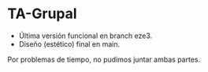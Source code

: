 # TA-Grupal

- Última versión funcional en branch eze3.  
- Diseño (estético) final en main.  

Por problemas de tiempo, no pudimos juntar ambas partes.
